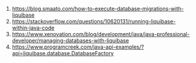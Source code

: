 1. https://blog.smaato.com/how-to-execute-database-migrations-with-liquibase
2. https://stackoverflow.com/questions/10620131/running-liquibase-within-java-code
3. https://www.xenovation.com/blog/development/java/java-professional-developer/managing-databases-with-liquibase
4. https://www.programcreek.com/java-api-examples/?api=liquibase.database.DatabaseFactory